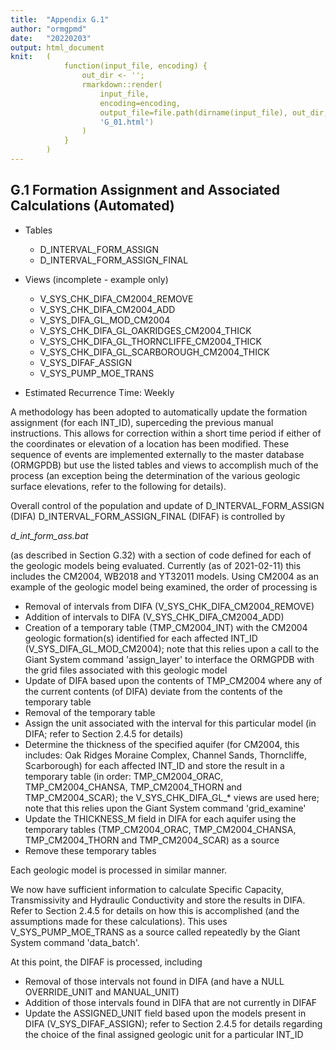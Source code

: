```yaml
---
title:  "Appendix G.1"
author: "ormgpmd"
date:   "20220203"
output: html_document
knit:   (
            function(input_file, encoding) {
                out_dir <- '';
                rmarkdown::render(
                    input_file,
                    encoding=encoding,
                    output_file=file.path(dirname(input_file), out_dir,
                    'G_01.html')
                )
            }
        )
---
```


## G.1 Formation Assignment and Associated Calculations (Automated)

* Tables
    + D_INTERVAL_FORM_ASSIGN
    + D_INTERVAL_FORM_ASSIGN_FINAL

* Views (incomplete - example only)
    + V_SYS_CHK_DIFA_CM2004_REMOVE
    + V_SYS_CHK_DIFA_CM2004_ADD
    + V_SYS_DIFA_GL_MOD_CM2004
    + V_SYS_CHK_DIFA_GL_OAKRIDGES_CM2004_THICK
    + V_SYS_CHK_DIFA_GL_THORNCLIFFE_CM2004_THICK
    + V_SYS_CHK_DIFA_GL_SCARBOROUGH_CM2004_THICK
    + V_SYS_DIFAF_ASSIGN
    + V_SYS_PUMP_MOE_TRANS

* Estimated Recurrence Time: Weekly

A methodology has been adopted to automatically update the formation assignment (for each INT_ID), superceding the previous manual instructions.  This allows for correction within a short time period if either of the coordinates or elevation of a location has been modified.  These sequence of events are implemented externally to the master database (ORMGPDB) but use the listed tables and views to accomplish much of the process (an exception being the determination of the various geologic surface elevations, refer to the following for details). 

Overall control of the population and update of D_INTERVAL_FORM_ASSIGN (DIFA) D_INTERVAL_FORM_ASSIGN_FINAL (DIFAF) is controlled by

*d_int_form_ass.bat*

(as described in Section G.32) with a section of code defined for each of the geologic models being evaluated.  Currently (as of 2021-02-11) this includes the CM2004, WB2018 and YT32011 models.  Using CM2004 as an example of the geologic model being examined, the order of processing is

* Removal of intervals from DIFA (V_SYS_CHK_DIFA_CM2004_REMOVE)
* Addition of intervals to DIFA (V_SYS_CHK_DIFA_CM2004_ADD)
* Creation of a temporary table (TMP_CM2004_INT) with the CM2004 geologic formation(s) identified for each affected INT_ID (V_SYS_DIFA_GL_MOD_CM2004); note that this relies upon a call to the Giant System command 'assign_layer' to interface the ORMGPDB with the grid files associated with this geologic model
* Update of DIFA based upon the contents of TMP_CM2004 where any of the current contents (of DIFA) deviate from the contents of the temporary table
* Removal of the temporary table
* Assign the unit associated with the interval for this particular model (in DIFA; refer to Section 2.4.5 for details)
* Determine the thickness of the specified aquifer (for CM2004, this includes: Oak Ridges Moraine Complex, Channel Sands, Thorncliffe, Scarborough) for each affected INT_ID and store the result in a temporary table (in order: TMP_CM2004_ORAC, TMP_CM2004_CHANSA, TMP_CM2004_THORN and TMP_CM2004_SCAR); the V_SYS_CHK_DIFA_GL_* views are used here; note that this relies upon the Giant System command 'grid_examine'
* Update the THICKNESS_M field in DIFA for each aquifer using the temporary tables (TMP_CM2004_ORAC, TMP_CM2004_CHANSA, TMP_CM2004_THORN and TMP_CM2004_SCAR) as a source
* Remove these temporary tables 

Each geologic model is processed in similar manner. 

We now have sufficient information to calculate Specific Capacity, Transmissivity and Hydraulic Conductivity and store the results in DIFA.  Refer to Section 2.4.5 for details on how this is accomplished (and the assumptions made for these calculations).  This uses V_SYS_PUMP_MOE_TRANS as a source called repeatedly by the Giant System command 'data_batch'.

At this point, the DIFAF is processed, including

* Removal of those intervals not found in DIFA (and have a NULL OVERRIDE_UNIT and MANUAL_UNIT)
* Addition of those intervals found in DIFA that are not currently in DIFAF
* Update the ASSIGNED_UNIT field based upon the models present in DIFA (V_SYS_DIFAF_ASSIGN); refer to Section 2.4.5 for details regarding the choice of the final assigned geologic unit for a particular INT_ID


